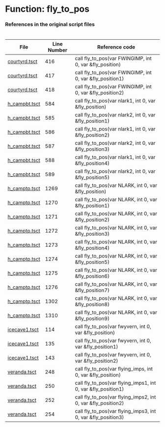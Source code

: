 # Function: fly_to_pos 
### References in the original script files

#

| File | Line Number | Reference code |
| --- | --- | --- |
| [courtyrd.tsct](../../../out/courtyrd.tsct#L416) | 416 | call fly_to_pos(var FWINGIMP, int 0, var &fly_position) |
| [courtyrd.tsct](../../../out/courtyrd.tsct#L417) | 417 | call fly_to_pos(var FWINGIMP, int 0, var &fly_position1) |
| [courtyrd.tsct](../../../out/courtyrd.tsct#L418) | 418 | call fly_to_pos(var FWINGIMP, int 0, var &fly_position2) |
| [h_campbt.tsct](../../../out/h_campbt.tsct#L584) | 584 | call fly_to_pos(var nlark1, int 0, var &fly_position) |
| [h_campbt.tsct](../../../out/h_campbt.tsct#L585) | 585 | call fly_to_pos(var nlark2, int 0, var &fly_position1) |
| [h_campbt.tsct](../../../out/h_campbt.tsct#L586) | 586 | call fly_to_pos(var nlark1, int 0, var &fly_position2) |
| [h_campbt.tsct](../../../out/h_campbt.tsct#L587) | 587 | call fly_to_pos(var nlark2, int 0, var &fly_position3) |
| [h_campbt.tsct](../../../out/h_campbt.tsct#L588) | 588 | call fly_to_pos(var nlark1, int 0, var &fly_position4) |
| [h_campbt.tsct](../../../out/h_campbt.tsct#L589) | 589 | call fly_to_pos(var nlark2, int 0, var &fly_position5) |
| [h_camptp.tsct](../../../out/h_camptp.tsct#L1269) | 1269 | call fly_to_pos(var NLARK, int 0, var &fly_position) |
| [h_camptp.tsct](../../../out/h_camptp.tsct#L1270) | 1270 | call fly_to_pos(var NLARK, int 0, var &fly_position1) |
| [h_camptp.tsct](../../../out/h_camptp.tsct#L1271) | 1271 | call fly_to_pos(var NLARK, int 0, var &fly_position2) |
| [h_camptp.tsct](../../../out/h_camptp.tsct#L1272) | 1272 | call fly_to_pos(var NLARK, int 0, var &fly_position3) |
| [h_camptp.tsct](../../../out/h_camptp.tsct#L1273) | 1273 | call fly_to_pos(var NLARK, int 0, var &fly_position4) |
| [h_camptp.tsct](../../../out/h_camptp.tsct#L1274) | 1274 | call fly_to_pos(var NLARK, int 0, var &fly_position5) |
| [h_camptp.tsct](../../../out/h_camptp.tsct#L1275) | 1275 | call fly_to_pos(var NLARK, int 0, var &fly_position6) |
| [h_camptp.tsct](../../../out/h_camptp.tsct#L1276) | 1276 | call fly_to_pos(var NLARK, int 0, var &fly_position7) |
| [h_camptp.tsct](../../../out/h_camptp.tsct#L1302) | 1302 | call fly_to_pos(var NLARK, int 0, var &fly_position8) |
| [h_camptp.tsct](../../../out/h_camptp.tsct#L1310) | 1310 | call fly_to_pos(var NLARK, int 0, var &fly_position9) |
| [icecave1.tsct](../../../out/icecave1.tsct#L114) | 114 | call fly_to_pos(var fwyvern, int 0, var &fly_position) |
| [icecave1.tsct](../../../out/icecave1.tsct#L135) | 135 | call fly_to_pos(var fwyvern, int 0, var &fly_position1) |
| [icecave1.tsct](../../../out/icecave1.tsct#L143) | 143 | call fly_to_pos(var fwyvern, int 0, var &fly_position2) |
| [veranda.tsct](../../../out/veranda.tsct#L248) | 248 | call fly_to_pos(var flying_imps, int 0, var &fly_position) |
| [veranda.tsct](../../../out/veranda.tsct#L250) | 250 | call fly_to_pos(var flying_imps1, int 0, var &fly_position1) |
| [veranda.tsct](../../../out/veranda.tsct#L252) | 252 | call fly_to_pos(var flying_imps2, int 0, var &fly_position2) |
| [veranda.tsct](../../../out/veranda.tsct#L254) | 254 | call fly_to_pos(var flying_imps3, int 0, var &fly_position3) |
